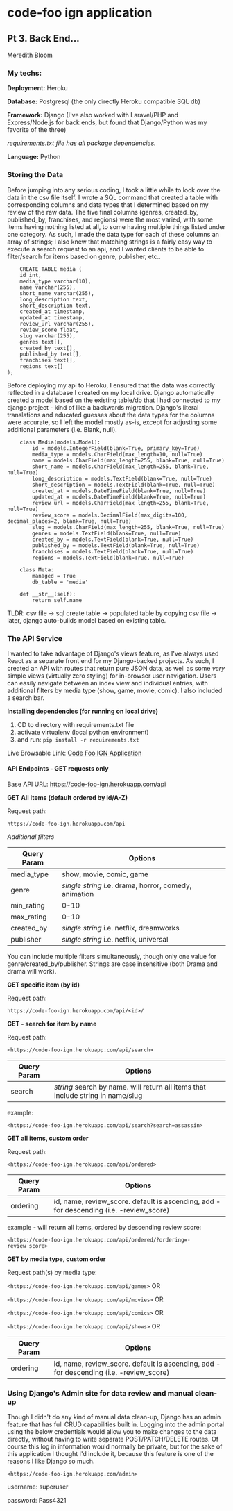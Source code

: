 # code-foo ign application
## Pt 3. Back End...
Meredith Bloom


### My techs:

**Deployment:** Heroku 

**Database:** Postgresql (the only directly Heroku compatible SQL db)

**Framework:** Django (I've also worked with Laravel/PHP and Express/Node.js for back ends, but found that Django/Python was my favorite of the three)

*requirements.txt file has all package dependencies.* 

**Language:** Python


### Storing the Data

Before jumping into any serious coding, I took a little while to look over the data in the csv file itself. I wrote a SQL command that created a table with corresponding columns and data types that I determined based on my review of the raw data. The five final columns (genres, created_by, published_by, franchises, and regions) were the most varied, with some items having nothing listed at all, to some having multiple things listed under one category. As such, I made the data type for each of these columns an array of strings; I also knew that matching strings is a fairly easy way to execute a search request to an api, and I wanted clients to be able to filter/search for items based on genre, publisher, etc.. 


```
    CREATE TABLE media (
    id int,
    media_type varchar(10),
    name varchar(255),
    short_name varchar(255),
    long_description text,
    short_description text,
    created_at timestamp,
    updated_at timestamp,
    review_url varchar(255),
    review_score float,
    slug varchar(255),
    genres text[],
    created_by text[],
    published_by text[],
    franchises text[],
    regions text[]
);
```

Before deploying my api to Heroku, I ensured that the data was correctly reflected in a database I created on my local drive. Django automatically created a model based on the existing table/db that I had connected to my django project - kind of like a backwards migration. Django's literal translations and educated guesses about the data types for the columns were accurate, so I left the model mostly as-is, except for adjusting some additional parameters (i.e. Blank, null).

```
    class Media(models.Model):
        id = models.IntegerField(blank=True, primary_key=True)
        media_type = models.CharField(max_length=10, null=True)
        name = models.CharField(max_length=255, blank=True, null=True)
        short_name = models.CharField(max_length=255, blank=True, null=True)
        long_description = models.TextField(blank=True, null=True)
        short_description = models.TextField(blank=True, null=True)
        created_at = models.DateTimeField(blank=True, null=True)
        updated_at = models.DateTimeField(blank=True, null=True)
        review_url = models.CharField(max_length=255, blank=True, null=True)
        review_score = models.DecimalField(max_digits=100, decimal_places=2, blank=True, null=True)
        slug = models.CharField(max_length=255, blank=True, null=True)
        genres = models.TextField(blank=True, null=True)  
        created_by = models.TextField(blank=True, null=True)  
        published_by = models.TextField(blank=True, null=True) 
        franchises = models.TextField(blank=True, null=True)  
        regions = models.TextField(blank=True, null=True) 

    class Meta:
        managed = True
        db_table = 'media'
        
    def __str__(self):
        return self.name
```

TLDR:
csv file -> sql create table -> populated table by copying csv file -> later, django auto-builds model based on existing table. 

### The API Service

I wanted to take advantage of Django's views feature, as I've always used React as a separate front end for my Django-backed projects. As such, I created an API with routes that return pure JSON data, as well as some *very* simple views (virtually zero styling) for in-browser user navigation. Users can easily navigate between an index view and individual entries, with additional filters by media type (show, game, movie, comic). I also included a search bar. 

**Installing dependencies (for running on local drive)**

1. CD to directory with requirements.txt file
2. activate virtualenv (local python environment)
3. and run: `pip install -r requirements.txt`


Live Browsable Link: [Code Foo IGN Application](https://code-foo-ign.herokuapp.com/)

#### API Endpoints - GET requests only

Base API URL: <https://code-foo-ign.herokuapp.com/api>


**GET All Items (default ordered by id/A-Z)**

Request path: 

`https://code-foo-ign.herokuapp.com/api`

*Additional filters* 

| Query Param | Options |
| ----------- | ------- |
| media_type | show, movie, comic, game |
| genre | *single string* i.e. drama, horror, comedy, animation |
| min_rating | 0-10 |
| max_rating | 0-10 |
| created_by | *single string* i.e. netflix, dreamworks |
| publisher | *single string* i.e. netflix, universal |

You can include multiple filters simultaneously, though only one value for genre/created_by/publisher. Strings are case insensitive (both Drama and drama will work).

**GET specific item (by id)**

Request path:

`https://code-foo-ign.herokuapp.com/api/<id>/`


**GET - search for item by name**

Request path:

`<https://code-foo-ign.herokuapp.com/api/search>`

| Query Param | Options |
| ----------- | ------- |
| search | *string* search by name. will return all items that include string in name/slug |


example:

`<https://code-foo-ign.herokuapp.com/api/search?search=assassin>`



**GET all items, custom order**


Request path:

`<https://code-foo-ign.herokuapp.com/api/ordered>`

| Query Param | Options |
| ----------- | ------- |
| ordering | id, name, review_score. default is ascending, add - for descending (i.e. -review_score) |


example - will return all items, ordered by descending review score:

`<https://code-foo-ign.herokuapp.com/api/ordered/?ordering=-review_score>`



**GET by media type, custom order**

Request path(s) by media type:

`<https://code-foo-ign.herokuapp.com/api/games>` OR

`<https://code-foo-ign.herokuapp.com/api/movies>` OR

`<https://code-foo-ign.herokuapp.com/api/comics>` OR

`<https://code-foo-ign.herokuapp.com/api/shows>` OR


| Query Param | Options |
| ----------- | ------- |
| ordering | id, name, review_score. default is ascending, add - for descending (i.e. -review_score) |



### Using Django's Admin site for data review and manual clean-up 

Though I didn't do any kind of manual data clean-up, Django has an admin feature that has full CRUD capabilities built in. Logging into the admin portal using the below credentials would allow you to make changes to the data directly, without having to write separate POST/PATCH/DELETE routes. Of course this log in information would normally be private, but for the sake of this application I thought I'd include it, because this feature is one of the reasons I like Django so much.


`<https://code-foo-ign.herokuapp.com/admin>`

username: superuser

password: Pass4321
